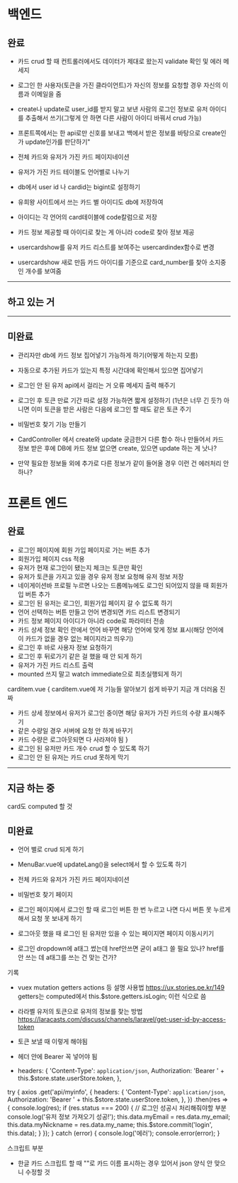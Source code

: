 # 백엔드

## 완료

- 카드 crud 할 때 컨트롤러에서도 데이터가 제대로 왔는지 validate 확인 및 에러 메세지
- 로그인 한 사용자(토큰을 가진 클라이언트)가 자신의 정보를 요청할 경우 자신의 이름과 이메일을 줌

- create나 update로 user_id를 받지 말고 보낸 사람의 로그인 정보로 유저 아이디를 추출해서 쓰기(그렇게 안 하면 다른 사람이 아이디 바꿔서 crud 가능)
- 프론트쪽에서는 한 api로만 신호를 보내고
  백에서 받은 정보를 바탕으로 create인가 update인가를 판단하기"

- 전체 카드와 유저가 가진 카드 페이지네이션

- 유저가 가진 카드 테이블도 언어별로 나누기

- db에서 user id 나 cardid는 bigint로 설정하기

- 유희왕 사이트에서 쓰는 카드 별 아이디도 db에 저장하여
- 아이디는 각 언어의 card테이블에 code칼럼으로 저장
- 카드 정보 제공할 때 아이디로 찾는 게 아니라 code로 찾아 정보 제공

- usercardshow를 유저 카드 리스트를 보여주는 usercardindex함수로 변경
- usercardshow 새로 만듬 카드 아이디를 기준으로 card_number를 찾아 소지중인 개수를 보여줌

---

## 하고 있는 거

---

## 미완료

- 관리자만 db에 카드 정보 집어넣기 가능하게 하기(어떻게 하는지 모름)
- 자동으로 추가된 카드가 있는지 특정 시간대에 확인해서 있으면 집어넣기

- 로그인 안 된 유저 api에서 걸리는 거 오류 메세지 출력 해주기

- 로그인 후 토큰 만료 기간 따로 설정 가능하면 짧게 설정하기 (1년은 너무 긴 듯?)
  아니면 이미 토큰을 받은 사람은 다음에 로그인 할 때도 같은 토큰 주기

- 비밀번호 찾기 기능 만들기

- CardController 에서 create와 update 궁금한거
  다른 함수 하나 만들어서 카드 정보 받은 후에 DB에 카드 정보 없으면 create, 있으면 update 하는 게 낫나?

- 만약 필요한 정보들 외에 추가로 다른 정보가 같이 들어올 경우 이런 건 에러처리 안 하나?

# 프론트 엔드

## 완료

- 로그인 페이지에 회원 가입 페이지로 가는 버튼 추가
- 회원가입 페이지 css 적용
- 유저가 현재 로그인이 됐는지 체크는 토큰만 확인
- 유저가 토큰을 가지고 있을 경우 유저 정보 요청해 유저 정보 저장
- 네이게이션바 프로필 누르면 나오는 드롭메뉴에도 로그인 되어있지 않을 때 회원가입 버튼 추가
- 로그인 된 유저는 로그인, 회원가입 페이지 갈 수 없도록 하기
- 언어 선택하는 버튼 만들고 언어 변경되면 카드 리스트 변경되기
- 카드 정보 페이지 아이디가 아니라 code로 파라미터 전송
- 카드 상세 정보 확인 란에서 언어 바꾸면 해당 언어에 맞게 정보 표시(해당 언어에 이 카드가 없을 경우 없는 페이지라고 띄우기)
- 로그인 후 바로 사용자 정보 요청하기
- 로그인 후 뒤로가기 같은 걸 했을 때 안 되게 하기
- 유저가 가진 카드 리스트 출력
- mounted 쓰지 말고 watch immediate으로 최초실행되게 하기

carditem.vue {
carditem.vue에 저 기능들 알아보기 쉽게 바꾸기
지금 개 더러움 진짜

- 카드 상세 정보에서 유저가 로그인 중이면 해당 유저가 가진 카드의 수량 표시해주기
- 같은 수량일 경우 서버에 요청 안 하게 바꾸기
- 카드 수량은 로그아웃되면 다 사라져야 됨
  }
- 로그인 된 유저만 카드 개수 crud 할 수 있도록 하기
- 로그인 안 된 유저는 카드 crud 못하게 막기

---

## 지금 하는 중

card도 computed 할 것

## 미완료

- 언어 별로 crud 되게 하기

- MenuBar.vue에 updateLang()을 select에서 할 수 있도록 하기

- 전체 카드와 유저가 가진 카드 페이지네이션

- 비밀번호 찾기 페이지

- 로그인 페이지에서 로그인 할 때 로그인 버튼 한 번 누르고 나면 다시 버튼 못 누르게 해서 요청 못 보내게 하기

- 로그아웃 했을 때 로그인 된 유저만 있을 수 있는 페이지면 페이지 이동시키기

- 로그인 dropdown에 a태그 썼는데 href안쓰면 굳이 a태그 쓸 필요 있나? href를 안 쓰는 데 a태그를 쓰는 건 맞는 건가?

기록

- vuex mutation getters actions 등 설명 사용법
  https://ux.stories.pe.kr/149
  getters는 computed에서 this.$store.getters.isLogin; 이런 식으로 씀

- 라라벨 유저의 토큰으로 유저의 정보를 찾는 방법
  https://laracasts.com/discuss/channels/laravel/get-user-id-by-access-token

- 토큰 보낼 때 이렇게 해야됨
- 헤더 안에 Bearer 꼭 넣어야 됨
- headers: {
  'Content-Type': `application/json`,
  Authorization: 'Bearer ' + this.$store.state.userStore.token,
  },

try {
axios
.get('api/myinfo', {
headers: {
'Content-Type': `application/json`,
Authorization: 'Bearer ' + this.$store.state.userStore.token,
            },
          })
          .then(res => {
            console.log(res);
            if (res.status === 200) {
              // 로그인 성공시 처리해줘야할 부분
              console.log('유저 정보 가져오기 성공!');
              this.data.myEmail = res.data.my_email;
              this.data.myNickname = res.data.my_name;
              this.$store.commit('login', this.data);
}
});
} catch (error) {
console.log('에러');
console.error(error);
}

스크립트 부분

- 한글 카드 스크립트 할 때 ""로 카드 이름 표시하는 경우 있어서 json 양식 안 맞으니 수정할 것
